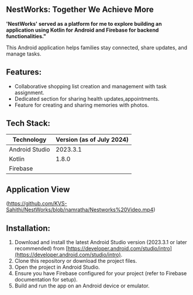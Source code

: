 
## NestWorks: Together We Achieve More

**'NestWorks' served as a platform for me to explore building an application using Kotlin for Android and Firebase for backend functionalities."**

This Android application helps families stay connected, share updates, and manage tasks.

##  Features:

* Collaborative shopping list creation and management with task assignment.
* Dedicated section for sharing health updates,appointments.
* Feature for creating and sharing memories with photos.

## Tech Stack:

| Technology | Version (as of July 2024) |
|---|---|
| Android Studio | 2023.3.1 |
| Kotlin | 1.8.0 |
| Firebase |

## Application View 
(https://github.com/KVS-Sahithi/NestWorks/blob/namratha/Nestworks%20Video.mp4)

## Installation:

1. Download and install the latest Android Studio version (2023.3.1 or later recommended) from [https://developer.android.com/studio/intro](https://developer.android.com/studio/intro).
2. Clone this repository or download the project files.
3. Open the project in Android Studio.
4. Ensure you have Firebase configured for your project (refer to Firebase documentation for setup).
5. Build and run the app on an Android device or emulator.
